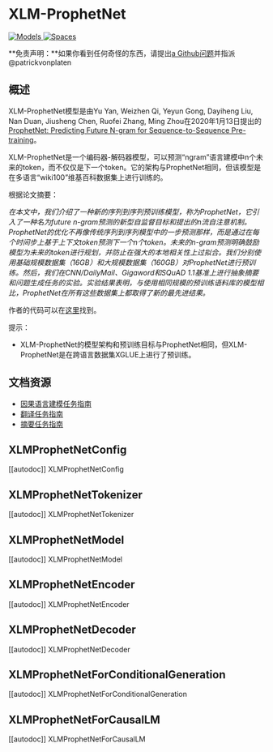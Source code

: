 <!--版权2020由拥抱面团小组所有。

根据Apache许可证2.0版（“许可证”）许可；除非符合许可证规定，否则您不得使用此文件。您可以在下面的链接处获取许可证副本。

http://www.apache.org/licenses/LICENSE-2.0

除非适用的法律要求或书面同意，否则根据许可证分发的软件是按“原样”分发的，不附带任何形式的明示或暗示担保。请参阅许可证了解许可下语言的特定权限和限制。

⚠️注意，此文件为Markdown格式，但包含了我们文档构建程序（类似于MDX）的特定语法，可能无法在Markdown查看器中正确显示。

-->

# XLM-ProphetNet

<div class="flex flex-wrap space-x-1">
<a href="https://huggingface.co/models?filter=xprophetnet">
<img alt="Models" src="https://img.shields.io/badge/All_model_pages-xprophetnet-blueviolet">
</a>
<a href="https://huggingface.co/spaces/docs-demos/xprophetnet-large-wiki100-cased-xglue-ntg">
<img alt="Spaces" src="https://img.shields.io/badge/%F0%9F%A4%97%20Hugging%20Face-Spaces-blue">
</a>
</div>

**免责声明：**如果你看到任何奇怪的东西，请提出[a Github问题](https://github.com/huggingface/transformers/issues/new?assignees=&labels=&template=bug-report.md&title)并指派
@patrickvonplaten


## 概述

XLM-ProphetNet模型是由Yu Yan, Weizhen Qi, Yeyun Gong, Dayiheng Liu, Nan Duan, Jiusheng Chen, Ruofei Zhang, Ming Zhou在2020年1月13日提出的[ProphetNet: Predicting Future N-gram for Sequence-to-Sequence Pre-training](https://arxiv.org/abs/2001.04063)。

XLM-ProphetNet是一个编码器-解码器模型，可以预测“ngram”语言建模中n个未来的token，而不仅仅是下一个token。它的架构与ProphetNet相同，但该模型是在多语言“wiki100”维基百科数据集上进行训练的。

根据论文摘要：

*在本文中，我们介绍了一种新的序列到序列预训练模型，称为ProphetNet，它引入了一种名为future n-gram预测的新型自监督目标和提出的n流自注意机制。ProphetNet的优化不再像传统序列到序列模型中的一步预测那样，而是通过在每个时间步上基于上下文token预测下一个n个token。未来的n-gram预测明确鼓励模型为未来的token进行规划，并防止在强大的本地相关性上过拟合。我们分别使用基础规模数据集（16GB）和大规模数据集（160GB）对ProphetNet进行预训练。然后，我们在CNN/DailyMail、Gigaword和SQuAD 1.1基准上进行抽象摘要和问题生成任务的实验。实验结果表明，与使用相同规模的预训练语料库的模型相比，ProphetNet在所有这些数据集上都取得了新的最先进结果。*

作者的代码可以在[这里](https://github.com/microsoft/ProphetNet)找到。

提示：

- XLM-ProphetNet的模型架构和预训练目标与ProphetNet相同，但XLM-ProphetNet是在跨语言数据集XGLUE上进行了预训练。

## 文档资源

- [因果语言建模任务指南](../tasks/language_modeling)
- [翻译任务指南](../tasks/translation)
- [摘要任务指南](../tasks/summarization)

## XLMProphetNetConfig

[[autodoc]] XLMProphetNetConfig

## XLMProphetNetTokenizer

[[autodoc]] XLMProphetNetTokenizer

## XLMProphetNetModel

[[autodoc]] XLMProphetNetModel

## XLMProphetNetEncoder

[[autodoc]] XLMProphetNetEncoder

## XLMProphetNetDecoder

[[autodoc]] XLMProphetNetDecoder

## XLMProphetNetForConditionalGeneration

[[autodoc]] XLMProphetNetForConditionalGeneration

## XLMProphetNetForCausalLM

[[autodoc]] XLMProphetNetForCausalLM